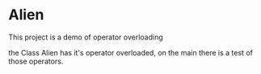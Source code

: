 # Alien

This project is a demo of operator overloading

the Class Alien has it's operator overloaded, on the main there is a test of those operators.
